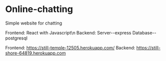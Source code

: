 # Online-chatting
Simple website for chatting


Frontend: React with Javascript\n
Backend: Server--express
         Database--postgresql

Frontend: https://still-temple-12505.herokuapp.com/
Backend: https://still-shore-64819.herokuapp.com
